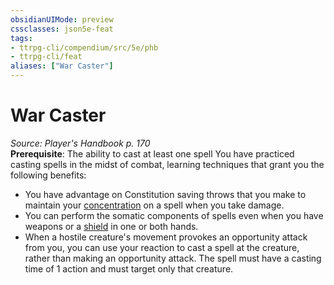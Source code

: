 ```yaml
---
obsidianUIMode: preview
cssclasses: json5e-feat
tags:
- ttrpg-cli/compendium/src/5e/phb
- ttrpg-cli/feat
aliases: ["War Caster"]
---
```

# War Caster
*Source: Player's Handbook p. 170*  
**Prerequisite**: The ability to cast at least one spell
You have practiced casting spells in the midst of combat, learning techniques that grant you the following benefits:

- You have advantage on Constitution saving throws that you make to maintain your [concentration](3-Mechanics/CLI/rules/conditions.md#Concentration) on a spell when you take damage.  
- You can perform the somatic components of spells even when you have weapons or a [shield](3-Mechanics/CLI/items/shield.md) in one or both hands.  
- When a hostile creature's movement provokes an opportunity attack from you, you can use your reaction to cast a spell at the creature, rather than making an opportunity attack. The spell must have a casting time of 1 action and must target only that creature.